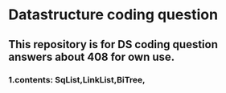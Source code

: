 # Datastructure coding question
## This repository is for DS coding question answers about 408 for own use. 
### 1.contents: SqList,LinkList,BiTree,

